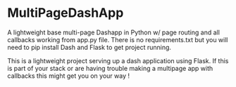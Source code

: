 # MultiPageDashApp
A lightweight base multi-page Dashapp in Python w/ page routing and all callbacks working from app.py file. There is no requirements.txt but you will need to pip install Dash and Flask to get project running.


This is a lightweight project serving up a dash application using Flask. If this is part of your stack or are having trouble making a multipage app with callbacks this might get you on your way !
